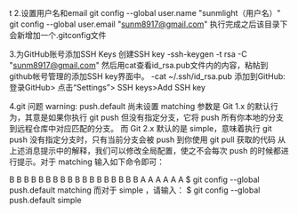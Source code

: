 t
2.设置用户名和email
git config --global user.name "sunmlight（用户名）"
git config --global user.email "sunm8917@gmail.com" 执行完成之后该目录下会新增加一个.gitconfig文件

3.为GitHub账号添加SSH Keys
创建SSH key -ssh-keygen -t rsa -C "sunm8917@gmail.com"
然后用cat查看id_rsa.pub文件内的内容，粘帖到github帐号管理的添加SSH key界面中。	-cat ~/.ssh/id_rsa.pub
添加到GitHub: 登录GitHub> 点击“Settings”> SSH keys>Add SSH key

4.git 问题 warning: push.default 尚未设置
matching 参数是 Git 1.x 的默认行为，其意是如果你执行 git push 但没有指定分支，它将 push 所有你本地的分支到远程仓库中对应匹配的分支。 而 Git 2.x 默认的是 simple，意味着执行 git push 没有指定分支时，只有当前分支会被 push 到你使用 git pull 获取的代码 从上述消息提示中的解释，我们可以修改全局配置，使之不会每次 push 的时候都进行提示。对于 matching 输入如下命令即可：

B
B
B
B
B
B
B
B
B
B
B
B
B
B
B
B
B
B
A
A
A
A
A
A
$ git config --global push.default matching 而对于 simple ，请输入： $ git config --global push.default simple

